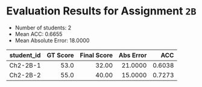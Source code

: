 # Evaluation Results for Assignment `2B`

- Number of students: 2
- Mean ACC: 0.6655
- Mean Absolute Error: 18.0000

| student_id | GT Score | Final Score | Abs Error | ACC  |
|------------|---------:|------------:|----------:|-----:|
| Ch2-2B-1 | 53.0 | 32.00 | 21.0000 | 0.6038 |
| Ch2-2B-2 | 55.0 | 40.00 | 15.0000 | 0.7273 |
